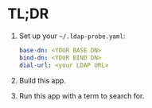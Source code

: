 # TL;DR
1. Set up your `~/.ldap-probe.yaml`:

    ```yaml
    base-dn: <YOUR BASE DN>
    bind-dn: <YOUR BIND DN>
    dial-url: <your LDAP URL>
    ```
1. Build this app.
1. Run this app with a term to search for.
